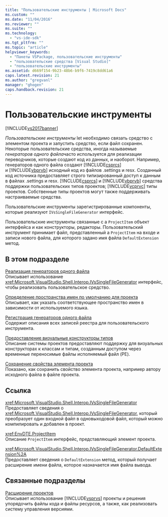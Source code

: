 ```yaml
---
title: "Пользовательские инструменты | Microsoft Docs"
ms.custom: ""
ms.date: "11/04/2016"
ms.reviewer: ""
ms.suite: ""
ms.technology: 
  - "vs-ide-sdk"
ms.tgt_pltfrm: ""
ms.topic: "article"
helpviewer_keywords: 
  - "Пакеты VSPackage, пользовательские инструменты"
  - "пользовательские средства [Visual Studio]"
  - "пользовательские инструменты"
ms.assetid: d669f154-9b23-48b6-b9f6-7419c8dd61a6
caps.latest.revision: 21
ms.author: "gregvanl"
manager: "ghogen"
caps.handback.revision: 21
---
```

# Пользовательские инструменты
[!INCLUDE[vs2017banner](../../code-quality/includes/vs2017banner.md)]

*Пользовательские инструменты* let необходимо связать средство с элементом проекта и запустить средство, если файл сохранен.  Некоторые пользовательские средства, иногда называемые *генераторов одного файла*часто используется для реализации переводчиков, которые создают код из данных, и наоборот.  Например, генераторов одного файла создают [!INCLUDE[csprcs](../../data-tools/includes/csprcs_md.md)] и [!INCLUDE[vbprvb](../../code-quality/includes/vbprvb_md.md)] исходный код из файлов .settings и resx.  Созданный код источника предоставляет строго типизированный доступ к данным в файлах .settings и resx.  [!INCLUDE[csprcs](../../data-tools/includes/csprcs_md.md)] и [!INCLUDE[vbprvb](../../code-quality/includes/vbprvb_md.md)] средства поддержки пользовательских типов проектов;  [!INCLUDE[vcprvc](../../debugger/includes/vcprvc_md.md)] типы проектов.  Собственные типы проектов могут также поддерживать настраиваемые средства.  
  
 Пользовательские инструменты зарегистрированные компоненты, которые реализуют `IVsSingleFileGenerator` интерфейс.  
  
 Пользовательские инструменты связанные с a `ProjectItem` объект интерфейса и как конструкторы, редакторы.  Пользовательский инструмент принимает файл, представленный a `ProjectItem` на входе и записи нового файла, для которого задано имя файла  `DefaultExtension` метод.  
  
## В этом подразделе  
 [Реализация генераторов одного файла](../../extensibility/internals/implementing-single-file-generators.md)  
 Описывает использование <xref:Microsoft.VisualStudio.Shell.Interop.IVsSingleFileGenerator> интерфейс, чтобы реализовать пользовательское средство.  
  
 [Определение пространства имен по умолчанию для проекта](../../misc/determining-the-default-namespace-of-a-project.md)  
 Описывает, как указать соответствующее пространство имен в зависимости от используемого языка.  
  
 [Регистрация генераторов одного файла](../../extensibility/internals/registering-single-file-generators.md)  
 Содержит описания всех записей реестра для пользовательского инструмента.  
  
 [Предоставление визуальные конструкторы типов](../../extensibility/internals/exposing-types-to-visual-designers.md)  
 Описание системы проектов предоставляют поддержку для визуальных конструкторах к классам и типам, созданным доступом через временные переносимые файлы исполняемый файл \(PE\).  
  
 [Сохранение свойства элемента проекта](../../extensibility/persisting-the-property-of-a-project-item.md)  
 Показано, как сохранить свойство элемента проекта, например автору исходного файла в файле проекта.  
  
## Ссылка  
 <xref:Microsoft.VisualStudio.Shell.Interop.IVsSingleFileGenerator>  
 Предоставляет сведения о <xref:Microsoft.VisualStudio.Shell.Interop.IVsSingleFileGenerator>, который преобразует один входной файл в одновыходовой файл, который можно компилировать и добавлен в проект.  
  
 <xref:EnvDTE.ProjectItem>  
 Описание `ProjectItem` интерфейс, представляющий элемент проекта.  
  
 <xref:Microsoft.VisualStudio.Shell.Interop.IVsSingleFileGenerator.DefaultExtension%2A>  
 Предоставляет сведения о `DefaultExtension` метод, который получает расширение имени файла, которое назначается имя файла вывода.  
  
## Связанные подразделы  
 [Расширение проектов](../../extensibility/extending-projects.md)  
 Описывает использование [!INCLUDE[vsprvs](../../code-quality/includes/vsprvs_md.md)] проекты и решения упорядочить файлы кода и файлы ресурсов, а также, как реализовать систему управления версиями.